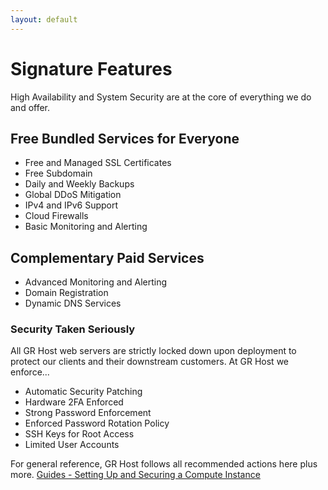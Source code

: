 ```yaml
---
layout: default
---
```

# Signature Features

High Availability and System Security are at the core of everything we do and offer.

## Free Bundled Services for Everyone

- Free and Managed SSL Certificates
- Free Subdomain
- Daily and Weekly Backups
- Global DDoS Mitigation
- IPv4 and IPv6 Support
- Cloud Firewalls
- Basic Monitoring and Alerting

## Complementary Paid Services

- Advanced Monitoring and Alerting
- Domain Registration
- Dynamic DNS Services

### Security Taken Seriously

All GR Host web servers are strictly locked down upon deployment to protect our clients and their downstream customers.
At GR Host we enforce...

- Automatic Security Patching
- Hardware 2FA Enforced
- Strong Password Enforcement
- Enforced Password Rotation Policy
- SSH Keys for Root Access
- Limited User Accounts

For general reference, GR Host follows all recommended actions here plus more. [Guides - Setting Up and Securing a Compute Instance](https://www.linode.com/docs/products/compute/compute-instances/guides/set-up-and-secure/)
